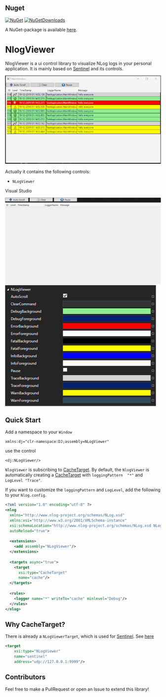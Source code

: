 [1]: https://github.com/yarseyah/sentinel
[2]: https://github.com/dojo90/NLogViewer/blob/master/src/NLogViewer/Targets/CacheTarget.cs
[3]: https://github.com/yarseyah/sentinel#nlogs-nlogviewer-target-configuration

[p1]: doc/images/control.png "NLogViewer"
[p2]: doc/images/live.gif "NLogViewer"
[p3]: doc/images/control2.png "NLogViewer"

[nuget]: https://nuget.org/packages/Sentinel.NlogViewer/

## Nuget

[![NuGet](https://img.shields.io/nuget/v/sentinel.nlogviewer.svg)](https://www.nuget.org/packages/Sentinel.NLogViewer)
[![NuGetDownloads](https://img.shields.io/nuget/dt/sentinel.nlogviewer.svg)](https://www.nuget.org/packages/Sentinel.NLogViewer)

A NuGet-package is available [here][nuget].

NlogViewer
==========

NlogViewer is a ui control library to visualize NLog logs in your personal application. It is mainly based on [Sentinel][1] and its controls.

![NLogViewer][p2]

Actually it contains the following controls:

- `NLogViewer`

Visual Studio

![NLogViewer][p1]
![NLogViewer][p3]

## Quick Start

Add a namespace to your `Window`

```xaml
xmlns:dj="clr-namespace:DJ;assembly=NLogViewer"
```

use the control
```xaml
<dj:NLogViewer/>
```

`NlogViewer` is subscribing to [CacheTarget][2]. By default, the `NlogViewer` is automatically creating a [CacheTarget][2] with `loggingPattern  "*"` and `LogLevel "Trace"`.

If you want to customize the `loggingPattern` and `LogLevel`, add the following to your `Nlog.config`.

```xml
<?xml version="1.0" encoding="utf-8" ?>
<nlog 
  xmlns="http://www.nlog-project.org/schemas/NLog.xsd"
  xmlns:xsi="http://www.w3.org/2001/XMLSchema-instance"
  xsi:schemaLocation="http://www.nlog-project.org/schemas/NLog.xsd NLog.xsd"
  autoReload="true">

  <extensions> 
    <add assembly="NLogViewer"/> 
  </extensions> 

  <targets async="true">
    <target
      xsi:type="CacheTarget"
      name="cache"/>
  </targets>

  <rules>
    <logger name="*" writeTo="cache" minlevel="Debug"/> 
  </rules>
</nlog>
```

## Why CacheTarget?

There is already a `NLogViewerTarget`, which is used for [Sentinel][1]. See [here][3]

```xml
<target 
    xsi:type="NLogViewer"
    name="sentinel"
    address="udp://127.0.0.1:9999"/>
```

## Contributors

Feel free to make a PullRequest or open an Issue to extend this library!